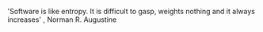'Software is like entropy. It is difficult to gasp, weights nothing and it always increases' , Norman R. Augustine